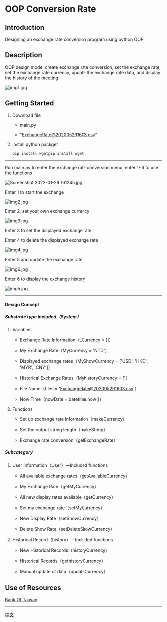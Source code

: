 # OOP Conversion Rate

## Introduction

Designing an exchange rate conversion program using python OOP

## Description

OOP design mode, create exchange rate conversion, set the exchange rate, set the exchange rate currency, update the exchange rate data, and display the history of the meeting

<img title="" src="https://s2.loli.net/2022/01/29/1QpYVF7WqMvR23k.jpg" alt="img1.jpg" data-align="center">

## Getting Started

1. Download file
   
   - main.py
   
   - "ExchangeRate@202005291603.csv"

2. install python packget
   
   ```
   pip install wgetpip install wget
   ```

---

Run main.py to enter the exchange rate conversion menu, enter 1~6 to use the functions

<img title="" src="https://s2.loli.net/2022/01/29/1QpYVF7WqMvR23k.jpg" alt="Screenshot 2022-01-29 161245.jpg" data-align="center">

Enter 1 to start the exchange

<img title="" src="https://s2.loli.net/2022/01/29/AjnkGwmQvFHeIhN.jpg" alt="img2.jpg" data-align="center">

Enter 2, set your own exchange currency

<img title="" src="https://s2.loli.net/2022/01/29/4wzsFBgUkuiXNly.jpg" alt="img3.jpg" data-align="center">

Enter 3 to set the displayed exchange rate

Enter 4 to delete the displayed exchange rate

<img title="" src="https://s2.loli.net/2022/01/29/b3N2Bfa1Wj7vIm9.jpg" alt="img4.jpg" data-align="center">

Enter 5 and update the exchange rate

<img title="" src="https://s2.loli.net/2022/01/29/yd7TnR2Ys8bHmBi.jpg" alt="img6.jpg" data-align="center">

Enter 6 to display the exchange history

<img title="" src="https://s2.loli.net/2022/01/29/3wFdmYbISaqD1Co.jpg" alt="img5.jpg" data-align="center">

---

#### Design Concept

##### Substrate type included（System）

1. Variables
   
   - Exchange Rate Information（_Currency = []）
   
   - My Exchange Rate（MyCurrency = 'NTD'）
   
   - Displayed exchange rates（MyShowCurrency = ['USD', 'HKD', 'MYR', 'CNY']）
   
   - Historical Exchange Rates（MyhistoryCurrency = []）
   
   - File Name（files = '[ExchangeRate@202005291603.csv](mailto:ExchangeRate@202005291603.csv)'）
   
   - Now Time（nowDate = datetime.now()）

2. Functions
   
   - Set up exchange rate information（makeCurrency）
   
   - Set the output string length（makeString）
   
   - Exchange rate conversion（getExchangeRate）

##### Subcategory

1. User Information（User）—Included functions
   
   - All available exchange rates（getAvailableCurrency）
   
   - My Exchange Rate（getMyCurrency）
   
   - All new display rates available（getCurrency）
   
   - Set my exchange rate（setMyCurrency）
   
   - New Display Rate（setShowCurrency）
   
   - Delete Show Rate（setDeleteShowCurrency）

2. Historical Record（history）—Included functions
   
   - New Historical Records（historyCurrency）
   
   - Historical Records（gethistoryCurrency） 
   
   - Manual update of data（updateCurrency）

## 

## Use of Resources

[Bank Of Taiwan](https://rate.bot.com.tw/)

---

[中文](https://github.com/c4882488/PythonExchangeRate/blob/master/README_china.md)
